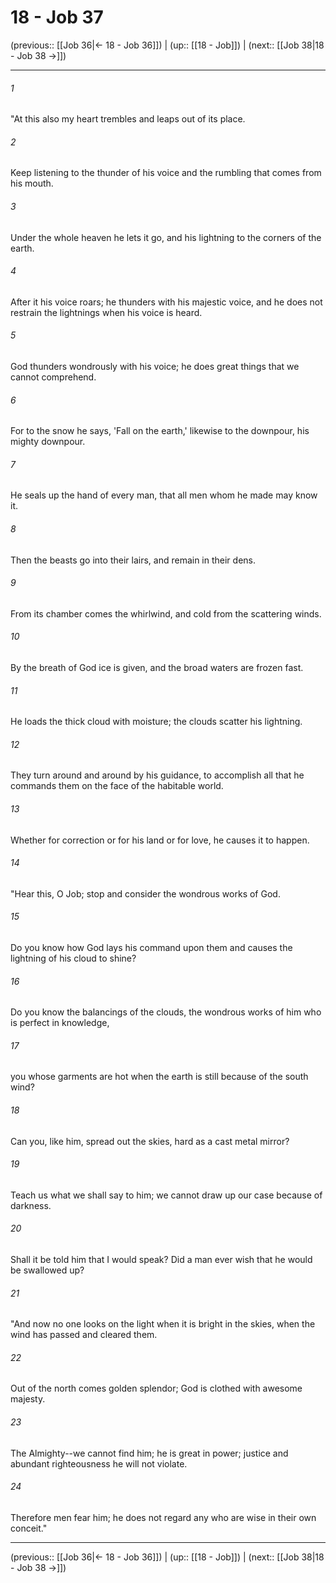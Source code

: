 # 18 - Job 37

(previous:: [[Job 36|← 18 - Job 36]]) | (up:: [[18 - Job]]) | (next:: [[Job 38|18 - Job 38 →]])

***


###### 1 
"At this also my heart trembles and leaps out of its place. 

###### 2 
Keep listening to the thunder of his voice and the rumbling that comes from his mouth. 

###### 3 
Under the whole heaven he lets it go, and his lightning to the corners of the earth. 

###### 4 
After it his voice roars; he thunders with his majestic voice, and he does not restrain the lightnings when his voice is heard. 

###### 5 
God thunders wondrously with his voice; he does great things that we cannot comprehend. 

###### 6 
For to the snow he says, 'Fall on the earth,' likewise to the downpour, his mighty downpour. 

###### 7 
He seals up the hand of every man, that all men whom he made may know it. 

###### 8 
Then the beasts go into their lairs, and remain in their dens. 

###### 9 
From its chamber comes the whirlwind, and cold from the scattering winds. 

###### 10 
By the breath of God ice is given, and the broad waters are frozen fast. 

###### 11 
He loads the thick cloud with moisture; the clouds scatter his lightning. 

###### 12 
They turn around and around by his guidance, to accomplish all that he commands them on the face of the habitable world. 

###### 13 
Whether for correction or for his land or for love, he causes it to happen. 

###### 14 
"Hear this, O Job; stop and consider the wondrous works of God. 

###### 15 
Do you know how God lays his command upon them and causes the lightning of his cloud to shine? 

###### 16 
Do you know the balancings of the clouds, the wondrous works of him who is perfect in knowledge, 

###### 17 
you whose garments are hot when the earth is still because of the south wind? 

###### 18 
Can you, like him, spread out the skies, hard as a cast metal mirror? 

###### 19 
Teach us what we shall say to him; we cannot draw up our case because of darkness. 

###### 20 
Shall it be told him that I would speak? Did a man ever wish that he would be swallowed up? 

###### 21 
"And now no one looks on the light when it is bright in the skies, when the wind has passed and cleared them. 

###### 22 
Out of the north comes golden splendor; God is clothed with awesome majesty. 

###### 23 
The Almighty--we cannot find him; he is great in power; justice and abundant righteousness he will not violate. 

###### 24 
Therefore men fear him; he does not regard any who are wise in their own conceit."

***

(previous:: [[Job 36|← 18 - Job 36]]) | (up:: [[18 - Job]]) | (next:: [[Job 38|18 - Job 38 →]])
